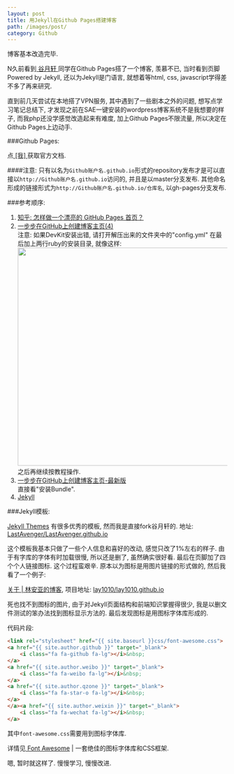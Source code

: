 ```yaml
---
layout: post
title: 用Jekyll在Github Pages搭建博客
path: /images/post/
category: Github
---
```


博客基本改造完毕.

N久前看到<a href="http://lastavenger.github.io" target="_blank"> 谷月轩 </a>同学在Github Pages搭了一个博客, 羡慕不已, 当时看到页脚Powered by Jekyll, 还以为Jekyll是门语言, 就想着等html, css, javascript学得差不多了再来研究.

直到前几天尝试在本地搭了VPN服务, 其中遇到了一些剧本之外的问题, 想写点学习笔记总结下, 才发现之前在SAE一键安装的wordpress博客系统不是我想要的样子, 而我php还没学感觉改造起来有难度, 加上Github Pages不限流量, 所以决定在Github Pages上边动手.

###Github Pages:

点<a href="https://guides.github.com/features/pages/" target="_blank"> [我] </a>获取官方文档.

####注意: 
只有以名为`Github账户名.github.io`形式的repository发布才是可以直接以`http://Github账户名.github.io`访问的, 并且是以master分支发布. 其他命名形成的链接形式为`http://Github账户名.github.io/仓库名`, 以gh-pages分支发布.

###参考顺序:

<ol>
    <li>
        <a href="http://www.zhihu.com/question/20376047/answer/33222956" target="_blank">知乎: 怎样做一个漂亮的 GitHub Pages 首页？</a>
    </li>
    <li>
        <a href="http://www.pchou.info/web-build/2013/01/05/build-github-blog-page-04.html" target="_blank">一步步在GitHub上创建博客主页(4)</a>
        <br>
        注意: 如果DevKit安装出错, 请打开解压出来的文件夹中的"config.yml"
        在最后加上两行ruby的安装目录, 就像这样:<br>
        <img src="{{page.path}}devkit-config-yml.png" style="width: 500px;"><br>
        之后再继续按教程操作.
    </li>
    <li>
        <a href="http://www.pchou.info/web-build/2014/07/04/build-github-blog-page-08.html" target="_blank">一步步在GitHub上创建博客主页-最新版</a>
        <br>
        直接看"安装Bundle".
    </li>
    <li>
        <a href="http://jekyllcn.com/" target="_blank">Jekyll</a>
    </li>
</ol>

###Jekyll模板: 

<a href="http://jekyllthemes.org/" target="_blank">Jekyll Themes</a> 有很多优秀的模板, 然而我是直接fork谷月轩的. 地址: <a href="https://github.com/LastAvenger/LastAvenger.github.io" target="_blank">LastAvenger/LastAvenger.github.io</a>

这个模板我基本只做了一些个人信息和喜好的改动, 感觉只改了1%左右的样子. 由于有字库的字体有时加载很慢, 所以还是删了, 虽然确实很好看. 最后在页脚加了四个个人链接图标. 这个过程蛮艰辛. 原本以为图标是用图片链接的形式做的, 然后我看了一个例子: 

<a href="http://painterlin.com/pages/about.html" target="_blank">关于 | 林安亚的博客</a>, 项目地址: <a href="https://github.com/lay1010/lay1010.github.io" target="_blank">lay1010/lay1010.github.io</a>

死也找不到图标的图片, 由于对Jekyll页面结构和前端知识掌握得很少, 我是以删文件测试的笨办法找到图标显示方法的. 最后发现图标是用图标字体库形成的. 

代码片段:

```html
<link rel="stylesheet" href="{{ site.baseurl }}css/font-awesome.css">
<a href="{{ site.author.github }}" target="_blank">
    <i class="fa fa-github fa-lg"></i>&nbsp;
</a>
<a href="{{ site.author.weibo }}" target="_blank">
    <i class="fa fa-weibo fa-lg"></i>&nbsp;
</a>
<a href="{{ site.author.qzone }}" target="_blank">
    <i class="fa fa-star-o fa-lg"></i>&nbsp;
</a>
</a><a href="{{ site.author.weixin }}" target="_blank">
    <i class="fa fa-wechat fa-lg"></i>&nbsp;
</a>
```
其中`font-awesome.css`需要用到图标字体库. 

详情见<a href="http://fontawesome.dashgame.com/" target="_blank"> Font Awesome</a> | 一套绝佳的图标字体库和CSS框架.

嗯, 暂时就这样了. 慢慢学习, 慢慢改进.
